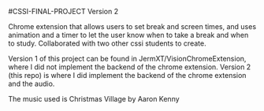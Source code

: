 #CSSI-FINAL-PROJECT Version 2

Chrome extension that allows users to set break and screen times, and uses animation and a timer to let the user know when to take a break and when to study. Collaborated with two other cssi students to create.

Version 1 of this project can be found in JermXT/VisionChromeExtension, where I did not implement the backend of the chrome extension. Version 2 (this repo) is where I did implement the backend of the chrome extension and the audio. 


The music used is Christmas Village by Aaron Kenny